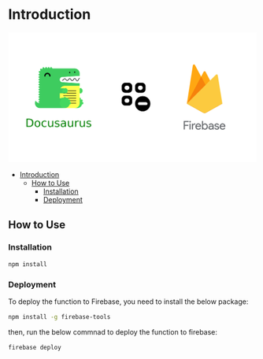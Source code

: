 # Introduction

![Alt text](static/img/docusaurus-signup-signin-limitation-using-google-firebase.png)

- [Introduction](#introduction)
  - [How to Use](#how-to-use)
    - [Installation](#installation)
    - [Deployment](#deployment)

## How to Use

### Installation

```bash
npm install
```

### Deployment

To deploy the function to Firebase, you need to install the below package:

```bash
npm install -g firebase-tools
```

then, run the below commnad to deploy the function to firebase:

```bash
firebase deploy
```
